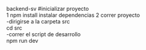 backend-sv
 #inicializar proyecto  
 1 npm install instalar dependencias
 2 correr proyecto  
 -dirigirse a la carpeta src  
  cd src  
-correr el script de desarrollo  
 npm run dev
  



  

